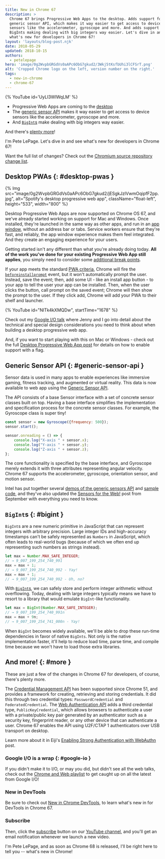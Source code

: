 ```yaml
---
title: New in Chrome 67
description: >
  Chrome 67 brings Progressive Web Apps to the desktop. Adds support for the
  generic sensor API, which makes it way easier to get access to device
  sensors like the accelerometer, gyroscope and more. And adds support for
  BigInts making dealing with big integers way easier. Let's dive in and see
  what's new for developers in Chrome 67!
layout: 'layouts/blog-post.njk'
date: 2018-05-29
updated: 2018-10-15
authors:
  - petelepage
hero: 'image/0g2WvpbGRGdVs0aAPc6ObG7gkud2/3Wkj5tKsfbUhi3lCFSrT.png'
alt: 'Cropped Chrome logo on the left, version number on the right.'
tags:
  - new-in-chrome
  - chrome-67
---
```


{% YouTube id='UyLI3WlWqLM' %}

* Progressive Web Apps are coming to the [desktop](#desktop-pwas)
* The [generic sensor API](#generic-sensor-api) makes it way easier to get
  access to device sensors like the accelerometer, gyroscope and more.
* And [`BigInt`s](#bigint) make dealing with big integers way easier.

And there's [plenty more](#more)!

I'm Pete LePage. Let's dive in and see what's new for developers in Chrome 67!

Want the full list of changes? Check out the
[Chromium source repository change list](https://chromium.googlesource.com/chromium/src/+log/66.0.3359.116..67.0.3396.62).

## Desktop PWAs {: #desktop-pwas }

{% Img src="image/0g2WvpbGRGdVs0aAPc6ObG7gkud2/jESgkJzlVwmOqipfF2pp.jpg", alt="Spotify's desktop progressive web app", className="float-left", height="533", width="800" %}

Desktop Progressive Web Apps are now supported on Chrome OS 67, and we've
already started working on support for Mac and Windows. Once installed,
they're launched in the same way as other apps, and run in an
[app window](https://developers.google.com/web/progressive-web-apps/desktop#app-window),
without an address bar or tabs. Service workers ensure that they're fast, and
reliably, the app window experience makes them feel integrated. And they create
an engaging experience for your users.

Getting started isn't any different than what you're already doing today.
**All of the work you've done for your existing Progressive Web App still
applies**, you simply need to consider some
[additional break points](https://developers.google.com/web/progressive-web-apps/desktop#responsive-design).

If your app meets the standard
[PWA criteria](https://developers.google.com/web/fundamentals/app-install-banners/#criteria), Chrome will
fire the [`beforeinstallprompt`](https://developers.google.com/web/fundamentals/app-install-banners/#trigger)
event, but it won't automatically prompt the user. Instead, save the event;
then, add some UI - like an install app button - to your app to tell the user
your app can be installed. Then, when the user clicks the button, call prompt
on the saved event; Chrome will then show the prompt to the user. If they
click add, Chrome will add your PWA to their shelf and launcher.

{% YouTube id="NITk4kXMQDw", startTime="1678" %}

Check out my [Google I/O talk](https://youtu.be/NITk4kXMQDw?t=1678) where
Jenny and I go into detail about the technical and special design
considerations you need to think about when building a desktop progressive
web app.

And, if you want to start playing with this on Mac or Windows - check out
the full [Desktop Progressive Web App post](https://developers.google.com/web/progressive-web-apps/desktop) for
details on how to enable support with a flag.

## Generic Sensor API {: #generic-sensor-api }

Sensor data is used in many apps to enable experiences like immersive gaming,
fitness tracking, and augmented or virtual reality. This data is now
available to web app using the
[Generic Sensor API](https://www.w3.org/TR/generic-sensor/).

The API consists of a base Sensor interface with a set of concrete sensor
classes built on top. Having a base interface simplifies the implementation
and specification process for the concrete sensor classes. For example,
the Gyroscope class is super tiny!

```javascript
const sensor = new Gyroscope({frequency: 500});
sensor.start();

sensor.onreading = () => {
    console.log("X-axis " + sensor.x);
    console.log("Y-axis " + sensor.y);
    console.log("Z-axis " + sensor.z);
};
```

The core functionality is specified by the base interface, and Gyroscope
merely extends it with three attributes representing angular velocity. Chrome
67 supports the accelerometer, gyroscope, orientation sensor, and motion
sensor.

Intel has put together several
[demos of the generic sensors API](https://intel.github.io/generic-sensor-demos/)
and [sample code](https://github.com/intel/generic-sensor-demos), and they've
also updated the [Sensors for the Web!](https://developers.google.com/web/updates/2017/09/sensors-for-the-web)
post from September with everything you need to know.

## `BigInt`s {: #bigint }

`BigInt`s are a new numeric primitive in JavaScript that can represent integers
with arbitrary precision. Large integer IDs and high-accuracy timestamps
can't be safely represented as `Numbers` in JavaScript, which often leads
to real-world bugs (because of which we often end up representing such
numbers as strings instead).

```javascript
let max = Number.MAX_SAFE_INTEGER;
// → 9_007_199_254_740_991
max = max + 1;
// → 9_007_199_254_740_992 - Yay!
max = max + 1;
// → 9_007_199_254_740_992 - Uh, no?
```

With [`BigInt`s](https://developers.google.com/web/updates/2018/05/bigint),
we can safely store and perform integer arithmetic without overflowing. Today,
dealing with large integers typically means we have to resort to a library
that would emulate `BigInt`-like functionality.

```javascript
let max = BigInt(Number.MAX_SAFE_INTEGER);
// → 9_007_199_254_740_991n
max = max + 9n;
// → 9_007_199_254_741_000n - Yay!
```

When `BigInt` becomes widely available, we'll be able to drop these run-time
dependencies in favor of native `BigInts`. Not only is the native implementation
faster, it'll help to reduce load time, parse time, and compile time because
we won't have to load those extra libraries.

## And more! {: #more }

These are just a few of the changes in Chrome 67 for developers, of course,
there's plenty more.

The
[Credential Management API](https://developer.mozilla.org/en-US/docs/Web/API/Credential_Management_API)
has been supported since Chrome 51, and provides a framework for creating,
retrieving and storing credentials. It did this through two credential
types: `PasswordCredential` and `FederatedCredential`. The
[Web Authentication API](https://w3c.github.io/webauthn/) adds a third
credential type, `PublicKeyCredential`, which allows browsers to authenticate
a user with a private/public key pair generated by an authenticator such as
a security key, fingerprint reader, or any other device that can authenticate
a user. Chrome 67 enables the API using U2F/CTAP 1 authenticators over USB
transport on desktop.

Learn more about it in Eiji's
[Enabling Strong Authentication with WebAuthn](https://developers.google.com/web/updates/2018/05/webauthn)
post.

### Google I/O is a wrap {: #google-io }

If you didn't make it to I/O, or may you did, but didn't see all the web
talks, check out the
[Chrome and Web playlist](https://www.youtube.com/playlist?list=PLNYkxOF6rcIC4NQeXpdAy0RbOACI66Hvf)
to get caught up on all the latest from Google I/O!

### New in DevTools

Be sure to check out [New in Chrome DevTools](/blog/new-in-devtools-67), to
learn what's new in for DevTools in Chrome 67.

### Subscribe

Then, click the [subscribe](https://goo.gl/6FP1a5) button on our
[YouTube channel](https://www.youtube.com/user/ChromeDevelopers/), and
you'll get an email notification whenever we launch a new video.

I'm Pete LePage, and as soon as Chrome 68 is released, I'll be right
here to tell you -- what's new in Chrome!
